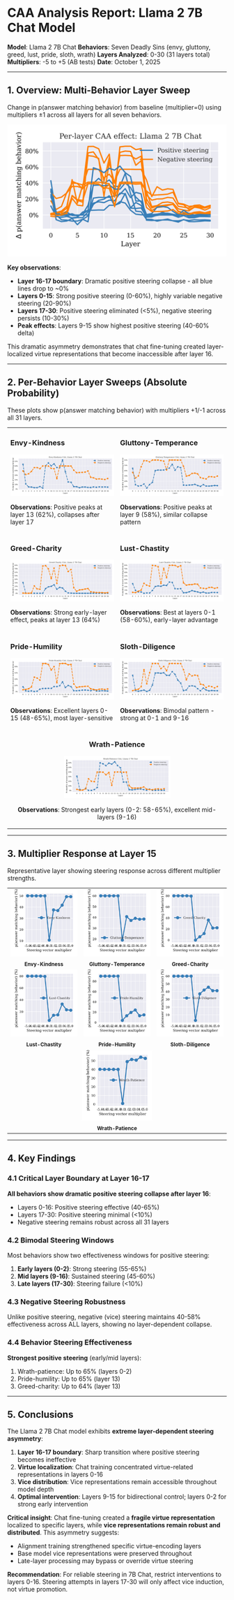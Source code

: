 # CAA Analysis Report: Llama 2 7B Chat Model

**Model**: Llama 2 7B Chat
**Behaviors**: Seven Deadly Sins (envy, gluttony, greed, lust, pride, sloth, wrath)
**Layers Analyzed**: 0-30 (31 layers total)
**Multipliers**: -5 to +5 (AB tests)
**Date**: October 1, 2025

---

## 1. Overview: Multi-Behavior Layer Sweep

Change in p(answer matching behavior) from baseline (multiplier=0) using multipliers ±1 across all layers for all seven behaviors.

<p align="center">
  <img src="LAYER_SWEEPS_behavior=envy-kindness_type=ab_use_base_model=False_model_size=7b.png" width="800" alt="Multi-behavior layer sweep">
</p>

**Key observations**:
- **Layer 16-17 boundary**: Dramatic positive steering collapse - all blue lines drop to ~0%
- **Layers 0-15**: Strong positive steering (0-60%), highly variable negative steering (20-90%)
- **Layers 17-30**: Positive steering eliminated (<5%), negative steering persists (10-30%)
- **Peak effects**: Layers 9-15 show highest positive steering (40-60% delta)

This dramatic asymmetry demonstrates that chat fine-tuning created layer-localized virtue representations that become inaccessible after layer 16.

---

## 2. Per-Behavior Layer Sweeps (Absolute Probability)

These plots show p(answer matching behavior) with multipliers +1/-1 across all 31 layers.

<table>
<tr>
<td width="50%">

### Envy-Kindness
<img src="envy-kindness/behavior=envy-kindness_type=ab_use_base_model=False_model_size=7b.png" width="100%">

**Observations**: Positive peaks at layer 13 (62%), collapses after layer 17

</td>
<td width="50%">

### Gluttony-Temperance
<img src="gluttony-temperance/behavior=gluttony-temperance_type=ab_use_base_model=False_model_size=7b.png" width="100%">

**Observations**: Positive peaks at layer 9 (58%), similar collapse pattern

</td>
</tr>
<tr>
<td width="50%">

### Greed-Charity
<img src="greed-charity/behavior=greed-charity_type=ab_use_base_model=False_model_size=7b.png" width="100%">

**Observations**: Strong early-layer effect, peaks at layer 13 (64%)

</td>
<td width="50%">

### Lust-Chastity
<img src="lust-chastity/behavior=lust-chastity_type=ab_use_base_model=False_model_size=7b.png" width="100%">

**Observations**: Best at layers 0-1 (58-60%), early-layer advantage

</td>
</tr>
<tr>
<td width="50%">

### Pride-Humility
<img src="pride-humility/behavior=pride-humility_type=ab_use_base_model=False_model_size=7b.png" width="100%">

**Observations**: Excellent layers 0-15 (48-65%), most layer-sensitive

</td>
<td width="50%">

### Sloth-Diligence
<img src="sloth-diligence/behavior=sloth-diligence_type=ab_use_base_model=False_model_size=7b.png" width="100%">

**Observations**: Bimodal pattern - strong at 0-1 and 9-16

</td>
</tr>
<tr>
<td colspan="2" align="center">

### Wrath-Patience
<img src="wrath-patience/behavior=wrath-patience_type=ab_use_base_model=False_model_size=7b.png" width="50%">

**Observations**: Strongest early layers (0-2: 58-65%), excellent mid-layers (9-16)

</td>
</tr>
</table>

---

## 3. Multiplier Response at Layer 15

Representative layer showing steering response across different multiplier strengths.

<table>
<tr>
<td width="33%"><img src="layer=15_behavior=envy-kindness_type=ab_use_base_model=False_model_size=7b.png" width="100%"></td>
<td width="33%"><img src="layer=15_behavior=gluttony-temperance_type=ab_use_base_model=False_model_size=7b.png" width="100%"></td>
<td width="33%"><img src="layer=15_behavior=greed-charity_type=ab_use_base_model=False_model_size=7b.png" width="100%"></td>
</tr>
<tr>
<td align="center"><small><b>Envy-Kindness</b></small></td>
<td align="center"><small><b>Gluttony-Temperance</b></small></td>
<td align="center"><small><b>Greed-Charity</b></small></td>
</tr>
<tr>
<td width="33%"><img src="layer=15_behavior=lust-chastity_type=ab_use_base_model=False_model_size=7b.png" width="100%"></td>
<td width="33%"><img src="layer=15_behavior=pride-humility_type=ab_use_base_model=False_model_size=7b.png" width="100%"></td>
<td width="33%"><img src="layer=15_behavior=sloth-diligence_type=ab_use_base_model=False_model_size=7b.png" width="100%"></td>
</tr>
<tr>
<td align="center"><small><b>Lust-Chastity</b></small></td>
<td align="center"><small><b>Pride-Humility</b></small></td>
<td align="center"><small><b>Sloth-Diligence</b></small></td>
</tr>
<tr>
<td colspan="3" align="center"><img src="layer=15_behavior=wrath-patience_type=ab_use_base_model=False_model_size=7b.png" width="33%"></td>
</tr>
<tr>
<td colspan="3" align="center"><small><b>Wrath-Patience</b></small></td>
</tr>
</table>

---

## 4. Key Findings

### 4.1 Critical Layer Boundary at Layer 16-17

**All behaviors show dramatic positive steering collapse after layer 16**:
- Layers 0-16: Positive steering effective (40-65%)
- Layers 17-30: Positive steering minimal (<10%)
- Negative steering remains robust across all 31 layers

### 4.2 Bimodal Steering Windows

Most behaviors show two effectiveness windows for positive steering:
1. **Early layers (0-2)**: Strong steering (55-65%)
2. **Mid layers (9-16)**: Sustained steering (45-60%)
3. **Late layers (17-30)**: Steering failure (<10%)

### 4.3 Negative Steering Robustness

Unlike positive steering, negative (vice) steering maintains 40-58% effectiveness across ALL layers, showing no layer-dependent collapse.

### 4.4 Behavior Steering Effectiveness

**Strongest positive steering** (early/mid layers):
1. Wrath-patience: Up to 65% (layers 0-2)
2. Pride-humility: Up to 65% (layer 13)
3. Greed-charity: Up to 64% (layer 13)

---

## 5. Conclusions

The Llama 2 7B Chat model exhibits **extreme layer-dependent steering asymmetry**:

1. **Layer 16-17 boundary**: Sharp transition where positive steering becomes ineffective
2. **Virtue localization**: Chat training concentrated virtue-related representations in layers 0-16
3. **Vice distribution**: Vice representations remain accessible throughout model depth
4. **Optimal intervention**: Layers 9-15 for bidirectional control; layers 0-2 for strong early intervention

**Critical insight**: Chat fine-tuning created a **fragile virtue representation** localized to specific layers, while **vice representations remain robust and distributed**. This asymmetry suggests:
- Alignment training strengthened specific virtue-encoding layers
- Base model vice representations were preserved throughout
- Late-layer processing may bypass or override virtue steering

**Recommendation**: For reliable steering in 7B Chat, restrict interventions to layers 0-16. Steering attempts in layers 17-30 will only affect vice induction, not virtue promotion.

